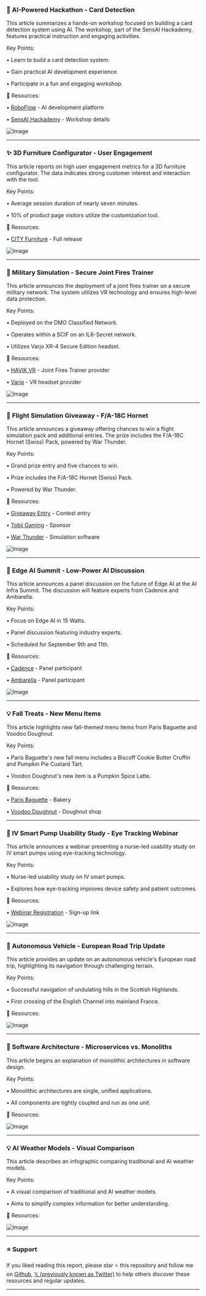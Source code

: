 ### 🚀 AI-Powered Hackathon - Card Detection

This article summarizes a hands-on workshop focused on building a card detection system using AI.  The workshop, part of the SensAI Hackademy, features practical instruction and engaging activities.

Key Points:

• Learn to build a card detection system.


• Gain practical AI development experience.


• Participate in a fun and engaging workshop.


🔗 Resources:

• [RoboFlow](https://x.com/roboflow) - AI development platform

• [SensAI Hackademy](https://x.com/XR_Bootcamp/status/1965429644922155365) - Workshop details

![Image](https://pbs.twimg.com/media/G0abxb9asAEPvql?format=jpg&name=small)

---
### ✨ 3D Furniture Configurator - User Engagement

This article reports on high user engagement metrics for a 3D furniture configurator.  The data indicates strong customer interest and interaction with the tool.

Key Points:

• Average session duration of nearly seven minutes.


• 10% of product page visitors utilize the customization tool.



🔗 Resources:

• [CITY Furniture](bit.ly/46aLixo) - Full release


![Image](https://pbs.twimg.com/media/G0a9LAFW0AAJdyb.jpg)

---
### 🤖 Military Simulation - Secure Joint Fires Trainer

This article announces the deployment of a joint fires trainer on a secure military network. The system utilizes VR technology and ensures high-level data protection.

Key Points:

• Deployed on the DMO Classified Network.


• Operates within a SCIF on an IL6-Secret network.


• Utilizes Varjo XR-4 Secure Edition headset.


🔗 Resources:

• [HAVIK VR](https://x.com/havikvr) - Joint Fires Trainer provider

• [Varjo](https://x.com/varjodotcom/status/1965344135528800390) - VR headset provider

![Image](https://pbs.twimg.com/media/G0ZOEXXXQAAlGuX?format=jpg&name=small)

---
### 🚀 Flight Simulation Giveaway - F/A-18C Hornet

This article announces a giveaway offering chances to win a flight simulation pack and additional entries. The prize includes the F/A-18C Hornet (Swiss) Pack, powered by War Thunder.

Key Points:

• Grand prize entry and five chances to win.


• Prize includes the F/A-18C Hornet (Swiss) Pack.


• Powered by War Thunder.


🔗 Resources:

• [Giveaway Entry](tobii.gg/tWin24) - Contest entry

• [Tobii Gaming](https://x.com/tobiigaming/status/1965334109036654595) - Sponsor

• [War Thunder](https://x.com/WarThunder) - Simulation software

![Image](https://pbs.twimg.com/media/Gz0YvS7X0AEMvIN?format=jpg&name=small)

---
### 🤖 Edge AI Summit -  Low-Power AI Discussion

This article announces a panel discussion on the future of Edge AI at the AI Infra Summit.  The discussion will feature experts from Cadence and Ambarella.

Key Points:

• Focus on Edge AI in 15 Watts.


• Panel discussion featuring industry experts.


• Scheduled for September 9th and 11th.


🔗 Resources:

• [Cadence](https://x.com/Cadence/status/1965116736383926469) - Panel participant

• [Ambarella](https://x.com/Ambarella_Inc) - Panel participant

![Image](https://pbs.twimg.com/media/G0V_QayWcAEIdIQ?format=jpg&name=small)

---
### 💡 Fall Treats - New Menu Items

This article highlights new fall-themed menu items from Paris Baguette and Voodoo Doughnut.

Key Points:

• Paris Baguette's new fall menu includes a Biscoff Cookie Butter Cruffin and Pumpkin Pie Custard Tart.


• Voodoo Doughnut's new item is a Pumpkin Spice Latte.


🔗 Resources:

• [Paris Baguette](https://x.com/ParisBaguetteUS) - Bakery

• [Voodoo Doughnut](https://x.com/VoodooDoughnut) - Doughnut shop


---
### 🤖  IV Smart Pump Usability Study - Eye Tracking Webinar

This article announces a webinar presenting a nurse-led usability study on IV smart pumps using eye-tracking technology.

Key Points:

• Nurse-led usability study on IV smart pumps.


• Explores how eye-tracking improves device safety and patient outcomes.



🔗 Resources:

• [Webinar Registration](go.tobii.com/l/151161/2025-) - Sign-up link

![Image](https://pbs.twimg.com/media/G0TvDWXXwAABdI0?format=jpg&name=small)

---
### 🤖 Autonomous Vehicle - European Road Trip Update

This article provides an update on an autonomous vehicle's European road trip, highlighting its navigation through challenging terrain.

Key Points:

• Successful navigation of undulating hills in the Scottish Highlands.


• First crossing of the English Channel into mainland France.



🔗 Resources:


![Image](https://pbs.twimg.com/amplify_video_thumb/1964954689386004480/img/p764o43jYFBfNaeJ.jpg)


---
### 🤖 Software Architecture - Microservices vs. Monoliths

This article begins an explanation of monolithic architectures in software design.

Key Points:

• Monolithic architectures are single, unified applications.


• All components are tightly coupled and run as one unit.


🔗 Resources:


![Image](https://pbs.twimg.com/media/G0FiF3dWoAALp09?format=jpg&name=small)

---
### 💡 AI Weather Models - Visual Comparison

This article describes an infographic comparing traditional and AI weather models.

Key Points:

• A visual comparison of traditional and AI weather models.


• Aims to simplify complex information for better understanding.


🔗 Resources:


![Image](https://pbs.twimg.com/media/G0Eof-hXoAA4HpB?format=jpg&name=small)


---

### ⭐️ Support

If you liked reading this report, please star ⭐️ this repository and follow me on [Github](https://github.com/Drix10), [𝕏 (previously known as Twitter)](https://x.com/DRIX_10_) to help others discover these resources and regular updates.

---
